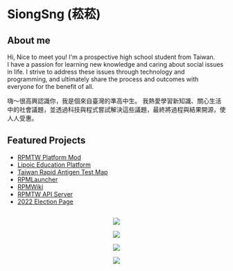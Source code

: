 # SiongSng (菘菘)
## About me
Hi, Nice to meet you! I'm a prospective high school student from Taiwan.  
I have a passion for learning new knowledge and caring about social issues in life. I strive to address these issues through technology and programming, and ultimately share the process and outcomes with everyone for the benefit of all.

嗨～很高興認識你，我是個來自臺灣的準高中生。
我熱愛學習新知識、關心生活中的社會議題，並透過科技與程式嘗試解決這些議題，最終將過程與結果開源，使人人受惠。

## Featured Projects
- [RPMTW Platform Mod](https://github.com/RPMTW/RPMTW-Platform-Mod)
- [Lipoic Education Platform](https://github.com/Lipoic)
- [Taiwan Rapid Antigen Test Map](https://github.com/SiongSng/Rapid-Antigen-Test-Taiwan-Map)
- [RPMLauncher](https://github.com/RPMTW/RPMLauncher)
- [RPMWiki](https://github.com/RPMTW/RPMTW-Wiki)
- [RPMTW API Server](https://github.com/RPMTW/RPMTW-Server)
- [2022 Election Page](https://github.com/SiongSng/2022-election)

## 
<p align="center">
  <a href="https://github.com/ryo-ma/github-profile-trophy">
    <img align="center" src="https://github-profile-trophy.vercel.app/?username=SiongSng&theme=radical&column=4" />
  </a>
</p>

<p align="center">
  <a href="https://github.com/anuraghazra/github-readme-stats">
    <img align="center" src="https://github-readme-stats.vercel.app/api?username=SiongSng&show_icons=true&role=OWNER,ORGANIZATION_MEMBER,COLLABORATOR&theme=radical" />
  </a>
</p>


<p align="center">
  <a href="https://github.com/anuraghazra/github-readme-stats">
    <img align="center" src="https://github-readme-stats-one-bice.vercel.app/api/top-langs/?username=SiongSng&langs_count=10&layout=compact&role=OWNER,ORGANIZATION_MEMBER,COLLABORATOR&theme=radical" />
  </a>
</p>

<a href="https://ko-fi.com/X8X376PDR">
  <p align="center"><img src="https://ko-fi.com/img/githubbutton_sm.svg" ></p>
</a>
